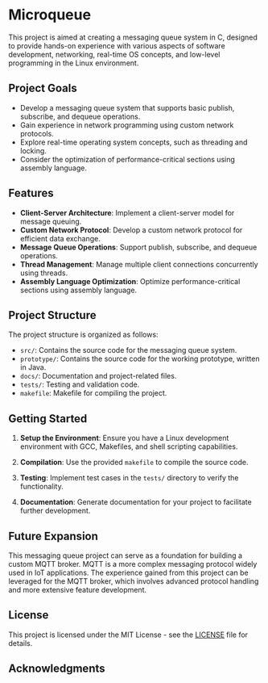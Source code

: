 # Microqueue

This project is aimed at creating a messaging queue system in C, designed to provide hands-on experience with various aspects of software development, networking, real-time OS concepts, and low-level programming in the Linux environment.

## Project Goals

- Develop a messaging queue system that supports basic publish, subscribe, and dequeue operations.
- Gain experience in network programming using custom network protocols.
- Explore real-time operating system concepts, such as threading and locking.
- Consider the optimization of performance-critical sections using assembly language.

## Features

- **Client-Server Architecture**: Implement a client-server model for message queuing.
- **Custom Network Protocol**: Develop a custom network protocol for efficient data exchange.
- **Message Queue Operations**: Support publish, subscribe, and dequeue operations.
- **Thread Management**: Manage multiple client connections concurrently using threads.
- **Assembly Language Optimization**: Optimize performance-critical sections using assembly language.

## Project Structure

The project structure is organized as follows:

- `src/`: Contains the source code for the messaging queue system.
- `prototype/`: Contains the source code for the working prototype, written in Java.
- `docs/`: Documentation and project-related files.
- `tests/`: Testing and validation code.
- `makefile`: Makefile for compiling the project.


## Getting Started

1. **Setup the Environment**: Ensure you have a Linux development environment with GCC, Makefiles, and shell scripting capabilities.

2. **Compilation**: Use the provided `makefile` to compile the source code.

3. **Testing**: Implement test cases in the `tests/` directory to verify the functionality.

4. **Documentation**: Generate documentation for your project to facilitate further development.

## Future Expansion

This messaging queue project can serve as a foundation for building a custom MQTT broker. MQTT is a more complex messaging protocol widely used in IoT applications. The experience gained from this project can be leveraged for the MQTT broker, which involves advanced protocol handling and more extensive feature development.

## License

This project is licensed under the MIT License - see the [LICENSE](LICENSE) file for details.

## Acknowledgments